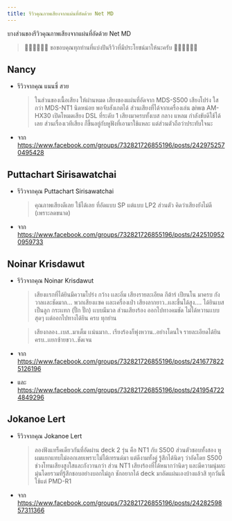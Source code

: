 ```yaml
---
title: รีวิวคุณภาพเสียงจากแผ่นที่อัดด้วย Net MD
---
```


บางส่วนของรีวิวคุณภาพเสียงจากแผ่นที่อัดด้วย Net MD

> 🙏🏻🙏🏻🙏🏻 ขอขอบคุณทุกท่านที่แบ่งปันรีวิวที่มีประโยชน์มาให้นะครับ 🙏🏻🙏🏻🙏🏻

## Nancy
- รีวิวจากคุณ แนนซี่ สวย
  > ในส่วนของเนื้อเสียง ให้ผ่านหมด เสียงของแผ่นที่อัดจาก MDS-S500 เสียงโปร่ง ใสกว่า MDS-NT1 นิดหน่อย พอจับสังเกตได้ ส่วนเสียงที่ได้จากเครื่องเล่น aiwa AM-HX30 เปิดโหมดเสียง DSL ที่ระดับ 1 เสียงมาครบทั้งเบส กลาง แหลม กำลังขับดีใช้ได้เลย ส่วนเรื่องเวทีเสียง ก็ขึ้นอยู่กับหูฟังที่เอามาใช้แหละ แต่ส่วนตัวถือว่าประทับใจนะ
- จาก https://www.facebook.com/groups/732821726855196/posts/2429752570495428

## Puttachart Sirisawatchai
- รีวิวจากคุณ Puttachart Sirisawatchai
  > คุณภาพเสียงดีเลย ใช้ได้เลย ที่อัดแบบ SP แต่แบบ LP2 ส่วนตัว คิดว่าเสียงยังไม่ดี (เพราะลดขนาด)
- จาก https://www.facebook.com/groups/732821726855196/posts/2425109520959733

## Noinar Krisdawut
- รีวิวจากคุณ Noinar Krisdawut
  > เสียงเเรกที่ได้ยินมีความโปร่ง กว้าง เเละอิ่ม
  เสียงรายละเอียด  กีต้าร์ เปียนโน มาครบ กังวาลเเละชัดมาก...
  พวกเสียงเเซค เเละเครื่องเป่า เสียงลากยาว..เเละขึ้นได้สูง....
  ได้ยินเบสเป็นลูก กระเเทก (ปั๊ก ปั๊ก) เเบบมีมวล
  ส่วนเสียงร้อง ออกไปทางคมชัด ไม่ได้หวานเเบบสุดๆ
  เเต่ออกไปทางได้ยิน ครบ ทุกย่าน

  > เสียงกลอง..เบส..มาเต็ม เเน่นมาก..
  เรียงร้องก็พุ่งหวาน..อย่างโดนใจ
  รายละเอียดได้ยินครบ..เเยกซ้ายขวา..ชัดเจน
- จาก https://www.facebook.com/groups/732821726855196/posts/2416778225126196
- และ https://www.facebook.com/groups/732821726855196/posts/2419547224849296

## Jokanoe Lert
- รีวิวจากคุณ Jokanoe Lert
  > ลองฟังแทร็คเดียวกันที่อัดผ่าน deck 2 รุ่น คือ NT1 กับ S500 ส่วนตัวชอบทั้งสอง หูผมแยกแทบไม่ออกเลยเพราะไม่ได้เทรนด์มา แต่ดีงามทั้งคู่ รู้สึกได้นิดๆ ว่าอัดโดย S500 ช่วงโทนเสียงสูงใสและกังวานกว่า ส่วน NT1 เสียงร้องที่ได้หนากว่านิดๆ และมีความนุ่มละมุ่นโดยรวมที่รู้สึกชอบอย่างบอกไม่ถูก ชักอยากได้ deck มาอัดแผ่นเองบ้างแล้วสิ ทุกวันนี้ใช้แต่ PMD-R1
- จาก https://www.facebook.com/groups/732821726855196/posts/2428259857311366


